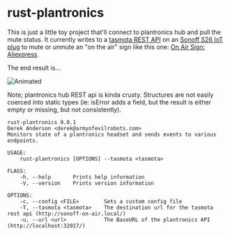 rust-plantronics
================

This is just a little toy project that'll connect to plantronics hub
and pull the mute status. It currently writes to a [tasmota REST API](https://github.com/arendst/Sonoff-Tasmota) 
on an [Sonoff S26 IoT plug](https://www.itead.cc/sonoff-s26-wifi-smart-plug.html)
to mute or unmute an "on the air" sign like this one: 
[On Air Sign: Aliexpress](https://www.aliexpress.com/item/LB480-On-Air-Recording-Studio-NEW-NR-LED-Neon-Light-Sign-home-decor-crafts/1000006552370.html).

The end result is...

![Animated](https://i.imgur.com/msRk3HK.gif)

Note; plantronics hub REST api is kinda crusty. Structures are not
easily coerced into static types (ie: isError adds a field, but the 
result is either empty or missing, but not consistently).


```
rust-plantronics 0.0.1
Derek Anderson <derek@armyofevilrobots.com>
Monitors state of a plantronics headset and sends events to various endpoints.

USAGE:
    rust-plantronics [OPTIONS] --tasmota <tasmota>

FLAGS:
    -h, --help       Prints help information
    -V, --version    Prints version information

OPTIONS:
    -c, --config <FILE>        Sets a custom config file
    -T, --tasmota <tasmota>    The destination url for the tasmota rest api (http://sonoff-on-air.local/)
    -u, --url <url>            The BaseURL of the plantronics API (http://localhost:32017/)
```
